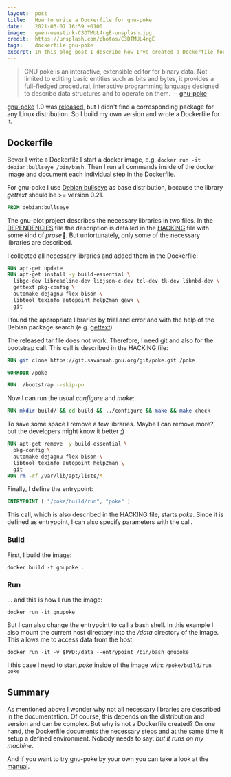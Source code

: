```yaml
---
layout:  post
title:   How to write a Dockerfile for gnu-poke
date:    2021-03-07 16:59 +0100
image:   gwen-weustink-C3DTMUL4rgE-unsplash.jpg
credit:  https://unsplash.com/photos/C3DTMUL4rgE
tags:    dockerfile gnu-poke
excerpt: In this blog post I describe how I've created a Dockerfile for gnu-poke.
---
```


> GNU poke is an interactive, extensible editor for binary data.  Not limited to editing basic entities such as bits and bytes, it provides a full-fledged procedural, interactive programming language designed to describe data structures and to operate on them. -- [gnu-poke](http://www.jemarch.net/poke)

[gnu-poke](http://www.jemarch.net/poke) 1.0 was [released](http://www.jemarch.net/poke-1.0-relnotes.html), but I didn't find a corresponding package for any Linux distribution. So I build my own version and wrote a Dockerfile for it.

## Dockerfile

Bevor I write a Dockerfile I start a docker image, e.g. `docker run -it debian:bullseye /bin/bash`. Then I run all commands inside of the docker image and document each individual step in the Dockerfile.

For gnu-poke I use [Debian bullseye](https://wiki.debian.org/DebianBullseye) as base distribution, because the library _gettext_ should be \>= version 0.21.

```Dockerfile
FROM debian:bullseye
```

The gnu-plot project describes the necessary libraries in two files. In the [DEPENDENCIES](https://git.savannah.gnu.org/cgit/poke.git/tree/DEPENDENCIES) file the description is detailed in the [HACKING](https://git.savannah.gnu.org/cgit/poke.git/tree/HACKING) file with some kind of _prose_📙. But unfortunately, only some of the necessary libraries are described.

I collected all necessary libraries and added them in the Dockerfile:

```Dockerfile
RUN apt-get update
RUN apt-get install -y build-essential \
  libgc-dev libreadline-dev libjson-c-dev tcl-dev tk-dev libnbd-dev \
  gettext pkg-config \
  automake dejagnu flex bison \
  libtool texinfo autopoint help2man gawk \
  git
```

I found the appropriate libraries by trial and error and with the help of the Debian package search (e.g. [gettext](https://packages.debian.org/bullseye/gettext)).

The released tar file does not work. Therefore, I need git and also for the bootstrap call. This call is described in the HACKING file:

```Dockerfile
RUN git clone https://git.savannah.gnu.org/git/poke.git /poke

WORKDIR /poke

RUN ./bootstrap --skip-po
```

Now I can run the usual _configure_ and _make_:

```Dockerfile
RUN mkdir build/ && cd build && ../configure && make && make check
```

To save some space I remove a few libraries. Maybe I can remove more?, but the developers might know it better ;)

```Dockerfile
RUN apt-get remove -y build-essential \
  pkg-config \
  automake dejagnu flex bison \
  libtool texinfo autopoint help2man \
  git
RUN rm -rf /var/lib/apt/lists/*
```

Finally, I define the entrypoint:

```Dockerfile
ENTRYPOINT [ "/poke/build/run", "poke" ]
```

This call, which is also described in the HACKING file, starts _poke_. Since it is defined as entrypoint, I can also specify parameters with the call.

### Build

First, I build the image:

```shell
docker build -t gnupoke .
```

### Run

… and this is how I run the image:

```shell
docker run -it gnupoke
```

But I can also change the entrypoint to call a bash shell. In this example I also mount the current host directory into the _/data_ directory of the image. This allows me to access data from the host.

```shell
docker run -it -v $PWD:/data --entrypoint /bin/bash gnupoke
```

I this case I need to start _poke_ inside of the image with: `/poke/build/run poke`

## Summary

As mentioned above I wonder why not all necessary libraries are described in the documentation. Of course, this depends on the distribution and version and can be complex. But why is not a Dockerfile created? On one hand, the Dockerfile documents the necessary steps and at the same time it setup a defined environment. Nobody needs to say: _but it runs on my machine_.

And if you want to try gnu-poke by your own you can take a look at the [manual](http://www.jemarch.net/poke-1.0-manual/).
